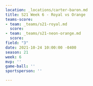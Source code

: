 ```yaml
---
location: _locations/carter-baron.md
title: S21 Week 6 - Royal vs Orange
teams-score:
- team: _teams/s21-royal.md
  score: 
- team: _teams/s21-neon-orange.md
  score: 
field: "3"
date: 2021-10-24 10:00:00 -0400
season: 21
week: 6
mvp: ''
game-ball: ''
sportsperson: ''

---
```


